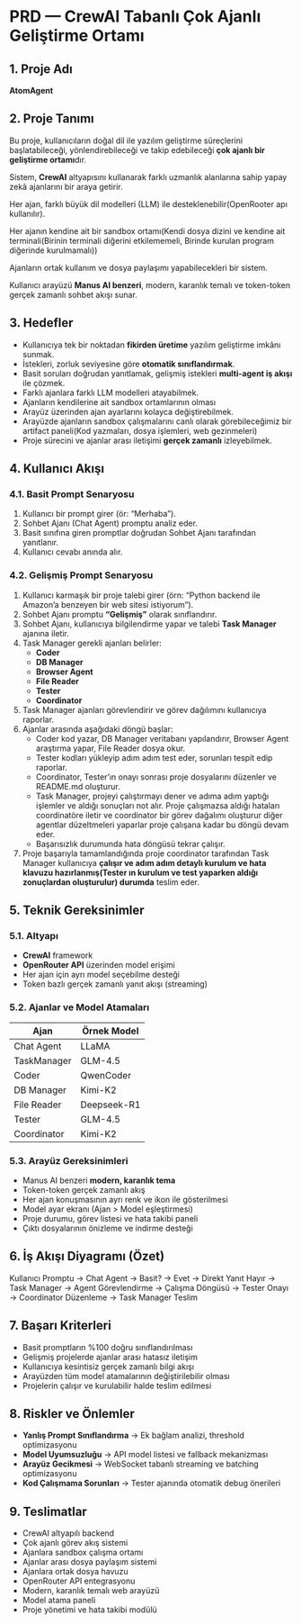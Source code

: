# PRD — CrewAI Tabanlı Çok Ajanlı Geliştirme Ortamı

## 1. Proje Adı
**AtomAgent**

## 2. Proje Tanımı
Bu proje, kullanıcıların doğal dil ile yazılım geliştirme süreçlerini başlatabileceği, yönlendirebileceği ve takip edebileceği **çok ajanlı bir geliştirme ortamı**dır.  

Sistem, **CrewAI** altyapısını kullanarak farklı uzmanlık alanlarına sahip yapay zekâ ajanlarını bir araya getirir.  

Her ajan, farklı büyük dil modelleri (LLM) ile desteklenebilir(OpenRooter apı kullanılır).

Her ajanın kendine ait bir sandbox ortamı(Kendi dosya dizini ve kendine ait terminali(Birinin terminali diğerini etkilememeli, Birinde kurulan program diğerinde kurulmamalı))

Ajanların ortak kullanım ve dosya paylaşımı yapabilecekleri bir sistem.

Kullanıcı arayüzü **Manus AI benzeri**, modern, karanlık temalı ve token-token gerçek zamanlı sohbet akışı sunar.

## 3. Hedefler
- Kullanıcıya tek bir noktadan **fikirden üretime** yazılım geliştirme imkânı sunmak.
- İstekleri, zorluk seviyesine göre **otomatik sınıflandırmak**.
- Basit soruları doğrudan yanıtlamak, gelişmiş istekleri **multi-agent iş akışı** ile çözmek.
- Farklı ajanlara farklı LLM modelleri atayabilmek.
- Ajanların kendilerine ait sandbox ortamlarının olması
- Arayüz üzerinden ajan ayarlarını kolayca değiştirebilmek.
- Arayüzde ajanların sandbox çalışmalarını canlı olarak görebileceğimiz bir artifact paneli(Kod yazmaları, dosya işlemleri, web gezinmeleri)
- Proje sürecini ve ajanlar arası iletişimi **gerçek zamanlı** izleyebilmek.

## 4. Kullanıcı Akışı

### 4.1. Basit Prompt Senaryosu
1. Kullanıcı bir prompt girer (ör: “Merhaba”).
2. Sohbet Ajanı (Chat Agent) promptu analiz eder.
3. Basit sınıfına giren promptlar doğrudan Sohbet Ajanı tarafından yanıtlanır.
4. Kullanıcı cevabı anında alır.

### 4.2. Gelişmiş Prompt Senaryosu
1. Kullanıcı karmaşık bir proje talebi girer (örn: “Python backend ile Amazon’a benzeyen bir web sitesi istiyorum”).
2. Sohbet Ajanı promptu **“Gelişmiş”** olarak sınıflandırır.
3. Sohbet Ajanı, kullanıcıya bilgilendirme yapar ve talebi **Task Manager** ajanına iletir.
4. Task Manager gerekli ajanları belirler:
   - **Coder**
   - **DB Manager**
   - **Browser Agent**
   - **File Reader**
   - **Tester**
   - **Coordinator**
5. Task Manager ajanları görevlendirir ve görev dağılımını kullanıcıya raporlar.
6. Ajanlar arasında aşağıdaki döngü başlar:
   - Coder kod yazar, DB Manager veritabanı yapılandırır, Browser Agent araştırma yapar, File Reader dosya okur.
   - Tester kodları yükleyip adım adım test eder, sorunları tespit edip raporlar.
   - Coordinator, Tester’ın onayı sonrası proje dosyalarını düzenler ve README.md oluşturur.
   - Task Manager, projeyi çalıştırmayı dener ve adıma adım yaptığı işlemler ve aldığı sonuçları not alır. Proje çalışmazsa aldığı hataları coordinatöre iletir ve coordinator bir görev dağalımı oluşturur diğer agentlar düzeltmeleri yaparlar proje çalışana kadar bu döngü devam eder.
   - Başarısızlık durumunda hata döngüsü tekrar çalışır.
7. Proje başarıyla tamamlandığında proje coordinator tarafından Task Manager kullanıcıya **çalışır ve adım adım detaylı kurulum ve hata klavuzu hazırlanmış(Tester ın kurulum ve test yaparken aldığı zonuçlardan oluşturulur) durumda** teslim eder.

## 5. Teknik Gereksinimler

### 5.1. Altyapı
- **CrewAI** framework
- **OpenRouter API** üzerinden model erişimi
- Her ajan için ayrı model seçebilme desteği
- Token bazlı gerçek zamanlı yanıt akışı (streaming)

### 5.2. Ajanlar ve Model Atamaları
| Ajan        | Örnek Model      |
|-------------|-----------------|
| Chat Agent  | LLaMA           |
| TaskManager | GLM-4.5         |
| Coder       | QwenCoder       |
| DB Manager  | Kimi-K2         |
| File Reader | Deepseek-R1     |
| Tester      | GLM-4.5         |
| Coordinator | Kimi-K2         |

### 5.3. Arayüz Gereksinimleri
- Manus AI benzeri **modern, karanlık tema**
- Token-token gerçek zamanlı akış
- Her ajan konuşmasının ayrı renk ve ikon ile gösterilmesi
- Model ayar ekranı (Ajan > Model eşleştirmesi)
- Proje durumu, görev listesi ve hata takibi paneli
- Çıktı dosyalarının önizleme ve indirme desteği

## 6. İş Akışı Diyagramı (Özet)
Kullanıcı Promptu → Chat Agent →
Basit? → Evet → Direkt Yanıt
Hayır → Task Manager → Agent Görevlendirme → Çalışma Döngüsü → Tester Onayı → Coordinator Düzenleme → Task Manager Teslim


## 7. Başarı Kriterleri
- Basit promptların %100 doğru sınıflandırılması
- Gelişmiş projelerde ajanlar arası hatasız iletişim
- Kullanıcıya kesintisiz gerçek zamanlı bilgi akışı
- Arayüzden tüm model atamalarının değiştirilebilir olması
- Projelerin çalışır ve kurulabilir halde teslim edilmesi

## 8. Riskler ve Önlemler
- **Yanlış Prompt Sınıflandırma** → Ek bağlam analizi, threshold optimizasyonu
- **Model Uyumsuzluğu** → API model listesi ve fallback mekanizması
- **Arayüz Gecikmesi** → WebSocket tabanlı streaming ve batching optimizasyonu
- **Kod Çalışmama Sorunları** → Tester ajanında otomatik debug önerileri

## 9. Teslimatlar
- CrewAI altyapılı backend
- Çok ajanlı görev akış sistemi
- Ajanlara sandbox çalışma ortamı
- Ajanlar arası dosya paylaşım sistemi
- Ajanlara ortak dosya havuzu
- OpenRouter API entegrasyonu
- Modern, karanlık temalı web arayüzü
- Model atama paneli
- Proje yönetimi ve hata takibi modülü
